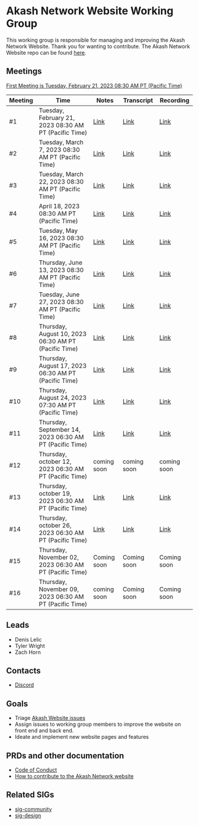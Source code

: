 
# Akash Network Website Working Group

This working group is responsible for managing and improving the Akash Network Website. Thank you for wanting to contribute. The Akash Network Website repo can be found [here](https://github.com/akash-network/website).

## Meetings

[First Meeting is Tuesday, February 21, 2023 08:30 AM PT (Pacific Time)](https://meet.google.com/sfi-jqgy-rpk?authuser=0)


| Meeting | Time | Notes | Transcript | Recording
| --- | --- | --- | --- | --- |
| #1 | Tuesday, February 21, 2023 08:30 AM PT (Pacific Time)|[Link](https://github.com/akash-network/community/blob/main/wg-akash-website/meetings/001-2023-02-21.md) |[Link](https://github.com/akash-network/community/blob/main/wg-akash-website/meetings/001-2023-02-21.md#transcript ) | [Link](https://m5thmioso6odpzh3s5ectf6f22ht6evkykz2cgikzrkq4kkh46kq.arweave.net/Z2Z2IdJ3nDfk-5dIKZfF1o8_EqrCs6EZCsxVDilH55U)
| #2 | Tuesday, March 7, 2023 08:30 AM PT (Pacific Time)|[Link](https://github.com/akash-network/community/blob/main/wg-akash-website/meetings/002-2023-03-07.md) |[Link](https://github.com/akash-network/community/blob/main/wg-akash-website/meetings/002-2023-03-07.md#transcript) | [Link](https://qzdv2yydm726zznmethgxm7b6hfeepu44kj2bvddcqkf3oanlzqa.arweave.net/hkddYwNn9ezlrCTOa7Ph8cpCPpzik6DUYxQUXbgNXmA)
| #3 | Tuesday, March 22, 2023 08:30 AM PT (Pacific Time)|[Link](https://github.com/akash-network/community/blob/main/wg-akash-website/meetings/003-2023-03-22.md) |[Link](https://docs.google.com/document/d/1rcKSVTiDc8F3wev-0IIWC4JhB6ELvSpuVyoGTHtM8G8/edit#) | [Link](https://msoh7rdl57aw7ko2s4xic7lqnqvzurjbtitrtvyibrutuad2abeq.arweave.net/ZJx_xGvvwW-p2pcugX1wbCuaRSGaJxnXCAxpOgB6AEk)
| #4 | April 18, 2023 08:30 AM PT (Pacific Time)|[Link](https://github.com/akash-network/community/blob/main/wg-akash-website/meetings/004-2023-04-18.md) |[Link](https://github.com/akash-network/community/blob/main/wg-akash-website/meetings/004-2023-04-18.md#transcript) | [Link](https://3lwm6hsjp3oegyqavdltmteedm5byrrbxhmno5tl3o4arp7roqzq.arweave.net/2uzPHkl-3ENiAKjXNkyEGzocRiG52Nd2a9u4CL_xdDM)
| #5 | Tuesday, May 16, 2023 08:30 AM PT (Pacific Time)|[Link](https://github.com/akash-network/community/blob/main/wg-akash-website/meetings/004-2023-05-16.md) |[Link](https://github.com/akash-network/community/blob/main/wg-akash-website/meetings/005-2023-05-16.md#transcript) | [Link](https://5u5wsfaozhazriqhpayhplg44zbxgqo5nv3qdyfpeimwxwxbsghq.arweave.net/7TtpFA7JwZiiB3gwd6zc5kNzQd1tdwHgryIZa9rhkY8)
| #6 | Thursday, June 13, 2023 08:30 AM PT (Pacific Time)|[Link](https://github.com/akash-network/community/blob/main/wg-akash-website/meetings/006-2023-06-13.md)  |[Link](https://github.com/akash-network/community/blob/main/wg-akash-website/meetings/006-2023-06-13.md#transcript)  | [Link](https://bud2d33f4pwvvrxcsfyfo227gfhq3pldl5isjs5ld6c362kcakaa.arweave.net/DQeh72Xj7VrG4pFwV2tfMU8NvWNfUSTLqx-Fv2lCAoA)
| #7 | Tuesday, June 27, 2023 08:30 AM PT (Pacific Time)| [Link](https://github.com/akash-network/community/blob/main/wg-akash-website/meetings/007-2023-06-27.md)  | [Link](https://github.com/akash-network/community/blob/main/wg-akash-website/meetings/007-2023-06-27.md#Transcript)  | [Link](https://p77yiz5lalar6mgma6moiew6zcw2hpcpz7tvc2oa3q4kr7e3zxda.arweave.net/f_-EZ6sCwR8wzAeY5BLeyK2jvE_P51FpwNw4qPybzcY)
| #8 | Thursday, August 10, 2023 06:30 AM PT (Pacific Time)| [Link](https://github.com/akash-network/community/blob/main/wg-akash-website/meetings/008-2023-08-10.md) | [Link](https://github.com/akash-network/community/blob/main/wg-akash-website/meetings/008-2023-08-10.md#Transcript) | [Link](https://s4xeygkmhljsn4hntjfy3iwouyso2x5doxxvvlhvyjfraudrv4aa.arweave.net/ly5MGUw60ybw7ZpLjaLOpiTtX6N171qs9cJLEFBxrwA)
| #9 | Thursday, August 17, 2023 06:30 AM PT (Pacific Time)|[Link](https://github.com/akash-network/community/blob/main/wg-akash-website/meetings/009-2023-08-17.md) | [Link](https://github.com/akash-network/community/blob/main/wg-akash-website/meetings/009-2023-08-17.md#Transcript)  | [Link](https://uqbnueeye424hiv7umqeebeow3umxvbi2beve2moiuelabowtcqq.arweave.net/pALaEJgnNcOiv6MgQgSOtujL1CjQSVJpjkUIsAXWmKE)
| #10 | Thursday, August 24, 2023 07:30 AM PT (Pacific Time)| [Link](https://github.com/akash-network/community/blob/main/wg-akash-website/meetings/010-2023-08-24.md) | [Link](https://github.com/akash-network/community/blob/main/wg-akash-website/meetings/010-2023-08-24.md#Transcript)  |[Link](https://fn5tkawv3bu7oostaqau53jaz55vpz54mm3r7auowlxtxxfmlwga.arweave.net/K3s1AtXYafc6UwQBTu0gz3tX57xjNx-CjrLvO9ysXYw)
| #11 | Thursday, September 14, 2023 06:30 AM PT (Pacific Time)| [Link](https://github.com/akash-network/community/blob/main/wg-akash-website/meetings/011-2023-09-14.md) | [Link](https://github.com/akash-network/community/blob/main/wg-akash-website/meetings/011-2023-09-14.md#Transcript)  |[Link](https://s7n2e2tfghnhjtwc3wse3vnami7vmza7npbr65i4orqb3mfmrpba.arweave.net/l9uiamUx2nTOwt2kTdWgYj9WZB9rwx91HHRgHbCsi8I)
| #12 | Thursday, october 12, 2023 06:30 AM PT (Pacific Time)| coming soon| coming soon| coming soon
| #13 | Thursday, october 19, 2023 06:30 AM PT (Pacific Time) | [Link](https://github.com/akash-network/community/blob/main/wg-akash-website/meetings/013-2023-10-19.md) | [Link](https://github.com/akash-network/community/blob/main/wg-akash-website/meetings/013-2023-10-19.md#Transcript)  |[Link](https://s7n2e2tfghnhjtwc3wse3vnami7vmza7npbr65i4orqb3mfmrpba.arweave.net/l9uiamUx2nTOwt2kTdWgYj9WZB9rwx91HHRgHbCsi8I)
| #14 | Thursday, october 26, 2023 06:30 AM PT (Pacific Time) | [Link](https://github.com/akash-network/community/blob/main/wg-akash-website/meetings/013-2023-10-19.md) | [Link](https://github.com/akash-network/community/blob/main/wg-akash-website/meetings/013-2023-10-19.md#Transcript)  |[Link](https://s7n2e2tfghnhjtwc3wse3vnami7vmza7npbr65i4orqb3mfmrpba.arweave.net/l9uiamUx2nTOwt2kTdWgYj9WZB9rwx91HHRgHbCsi8I)
| #15 | Thursday, November 02, 2023 06:30 AM PT (Pacific Time)|Coming soon | Coming soon| Coming soon
| #16 | Thursday, November 09, 2023 06:30 AM PT (Pacific Time)| coming soon| Coming soon| Coming soon






## Leads

- Denis Lelic
- Tyler Wright
- Zach Horn

## Contacts

- [Discord](https://discord.com/channels/747885925232672829/1111762354242338876/1144276254699298826)

## Goals

- Triage [Akash Website issues](https://github.com/akash-network/website/issues)
- Assign issues to working group members to improve the website on front end and back end.
- Ideate and implement new website pages and features


## PRDs and other documentation

- [Code of Conduct](https://github.com/akash-network/website/blob/main/CODE_OF_CONDUCT.md)
- [How to contribute to the Akash Network website](https://github.com/akash-network/website/blob/main/README.md#development)


## Related SIGs

- [sig-community](https://github.com/akash-network/community/tree/main/sig-community)
- [sig-design](https://github.com/akash-network/community/tree/main/sig-design)
